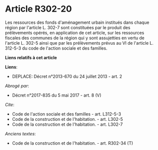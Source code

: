 # Article R302-20

Les ressources des fonds d'aménagement urbain institués dans chaque région par l'article L. 302-7 sont constituées par le
produit des prélèvements opérés, en application de cet article, sur les ressources fiscales des communes de la région qui y
sont assujetties en vertu de l'article L. 302-5 ainsi que par les prélèvements prévus au VI de l'article L. 312-5-3 du code
de l'action sociale et des familles.

**Liens relatifs à cet article**

**Liens**:

  - DEPLACE: Décret n°2013-670 du 24 juillet 2013 - art. 2

_Abrogé par_:

  - Décret n°2017-835 du 5 mai 2017 - art. 8 (V)

_Cite_:

  - Code de l'action sociale et des familles - art. L312-5-3
  - Code de la construction et de l'habitation. - art. L302-5
  - Code de la construction et de l'habitation. - art. L302-7

_Anciens textes_:

  - Code de la construction et de l'habitation. - art. R302-34 (T)
